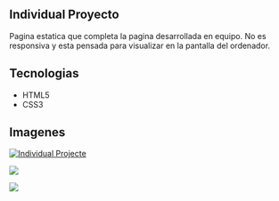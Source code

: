 ## Individual Proyecto
Pagina estatica que completa la pagina desarrollada en equipo. No es responsiva y esta pensada para visualizar en la pantalla del ordenador.
## Tecnologias
- HTML5
- CSS3

## Imagenes
[![Individual Projecte](https://i.ibb.co/vck2pcR/Captura-de-pantalla-Proyecto-Individual-755.png "Individual Projecte")](https://i.ibb.co/vck2pcR/Captura-de-pantalla-Proyecto-Individual-755.png  "Individual Projecte")

[![](https://i.ibb.co/rvMGqPX/Captura-de-pantalla-Individ-2-756.png)](https://i.ibb.co/rvMGqPX/Captura-de-pantalla-Individ-2-756.png)


[![](https://i.ibb.co/TLmCk09/Captura-de-pantalla-2022-08-24-125442-757.png)](https://i.ibb.co/TLmCk09/Captura-de-pantalla-2022-08-24-125442-757.png)






	

